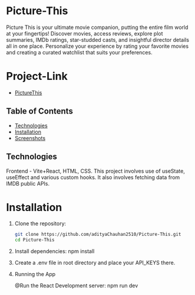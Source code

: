 # Picture-This

Picture This is your ultimate movie companion, putting the entire film world at your fingertips! Discover movies, access reviews, explore plot summaries, IMDb ratings, star-studded casts, and insightful director details all in one place. Personalize your experience by rating your favorite movies and creating a curated watchlist that suits your preferences. 

# Project-Link
- [PictureThis](#)

## Table of Contents

- [Technologies](#technologies)
- [Installation](#installation)
- [Screenshots](#screenshots)

## Technologies

Frontend - Vite+React, HTML, CSS.
This project involves use of useState, useEffect and various custom hooks. It also involves fetching data from IMDB public APIs.

# Installation

1. Clone the repository:

   ```bash
   git clone https://github.com/adityaChauhan2510/Picture-This.git
   cd Picture-This

2. Install dependencies:
   npm install
   
3. Create a .env file in root directory and place your API_KEYS there.

4. Running the App

   @Run the React Development server:
     npm run dev
